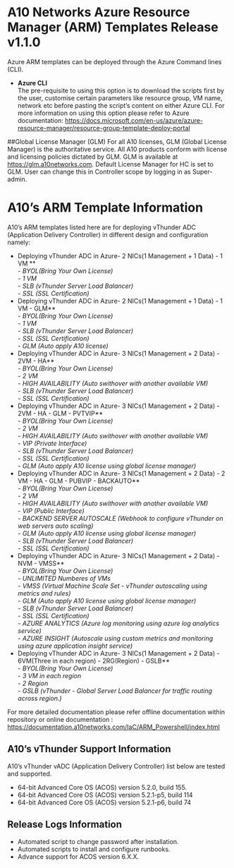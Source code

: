 # A10 Networks Azure Resource Manager (ARM) Templates Release v1.1.0
Azure ARM templates can be deployed through the Azure Command lines (CLI).

- **Azure CLI**<br>
The pre-requisite to using this option is to download the scripts first by the user, customise certain parameters
like resource group, VM name, network etc before pasting the script’s content on either Azure CLI. 
For more information on using this option please refer to Azure documentation: https://docs.microsoft.com/en-us/azure/azure-resource-manager/resource-group-template-deploy-portal

##Global License Manager (GLM)
For all A10 licenses, GLM (Global License Manager) is the authoritative service. 
All A10 products conform with license and licensing policies dictated by GLM. 
GLM is available at https://glm.a10networks.com. 
Default License Manager for HC is set to GLM. 
User can change this in Controller scope by logging in as Super-admin.

# A10’s ARM Template Information
A10’s ARM templates listed here are for deploying vThunder ADC (Application Delivery Controller) in different design and configuration namely:

- Deploying vThunder ADC in Azure- 2 NICs(1 Management + 1 Data) - 1 VM **<br>
      - *BYOL(Bring Your Own License)*<br>
      - *1 VM*<br>
      - *SLB (vThunder Server Load Balancer)*<br>
      - *SSL (SSL Certification)*<br>
- Deploying vThunder ADC in Azure- 2 NICs(1 Management + 1 Data) - 1 VM - GLM**<br>
      - *BYOL(Bring Your Own License)*<br>
      - *1 VM*<br>
      - *SLB (vThunder Server Load Balancer)*<br>
      - *SSL (SSL Certification)*<br>
      - *GLM (Auto apply A10 license)*<br>
- Deploying vThunder ADC in Azure- 3 NICs(1 Management + 2 Data) - 2VM - HA**<br>
      - *BYOL(Bring Your Own License)*<br>
      - *2 VM*<br>
      - *HIGH AVAILABILITY (Auto swithover with another available VM)*<br>
      - *SLB (vThunder Server Load Balancer)*<br>
      - *SSL (SSL Certification)*<br>
- Deploying vThunder ADC in Azure- 3 NICs(1 Management + 2 Data) - 2VM - HA - GLM - PVTVIP**<br>
      - *BYOL(Bring Your Own License)*<br>
      - *2 VM*<br>
      - *HIGH AVAILABILITY (Auto swithover with another available VM)*<br>
      - *VIP (Private Interface)*<br>
      - *SLB (vThunder Server Load Balancer)*<br>
      - *SSL (SSL Certification)*<br>
      - *GLM (Auto apply A10 license using global license manager)*<br>
- Deploying vThunder ADC in Azure- 3 NICs(1 Management + 2 Data) - 2 VM - HA - GLM - PUBVIP - BACKAUTO**<br>
      - *BYOL(Bring Your Own License)*<br>
      - *2 VM*<br>
      - *HIGH AVAILABILITY (Auto swithover with another available VM)*<br>
      - *VIP (Public Interface)*<br>
      - *BACKEND SERVER AUTOSCALE (Webhook to configure vThunder on web servers auto scaling)*<br>
      - *GLM (Auto apply A10 license using global license manager)*<br>
      - *SLB (vThunder Server Load Balancer)*<br>
      - *SSL (SSL Certification)*<br>
- Deploying vThunder ADC in Azure- 3 NICs(1 Management + 2 Data) - NVM - VMSS**<br>
      - *BYOL(Bring Your Own License)*<br>
      - *UNLIMITED Numberes of VMs*<br>
      - *VMSS (Virtual Machine Scale Set - vThunder autoscaling using metrics and rules)*<br>
      - *GLM (Auto apply A10 license using global license manager)*<br>
      - *SLB (vThunder Server Load Balancer)*<br>
      - *SSL (SSL Certification)*<br>
      - *AZURE ANALYTICS (Azure log monitoring using azure log analytics service)*<br>
      - *AZURE INSIGHT (Autoscale using custom metrics and monitoring using azure application insight service)*<br>
- Deploying vThunder ADC in Azure- 3 NICs(1 Management + 2 Data) - 6VM(Three in each region) - 2RG(Region) - GSLB**<br>
      - *BYOL(Bring Your Own License)*<br>
      - *3 VM in each region*<br>
      - *2 Region*<br>
      - *GSLB (vThunder - Global Server Load Balancer for traffic routing across region.)*<br>
	  
For more detailed documentation please refer offline documentation within repository or online documentation :
https://documentation.a10networks.com/IaC/ARM_Powershell/index.html

## A10’s vThunder Support Information
A10’s vThunder vADC (Application Delivery Controller) list below are tested and supported.
- 64-bit Advanced Core OS (ACOS) version 5.2.0, build 155.
- 64-bit Advanced Core OS (ACOS) version 5.2.1-p5, build 114
- 64-bit Advanced Core OS (ACOS) version 5.2.1-p6, build 74

## Release Logs Information
- Automated script to change password after installation.
- Automated scripts to install and configure runbooks.
- Advance support for ACOS version 6.X.X.